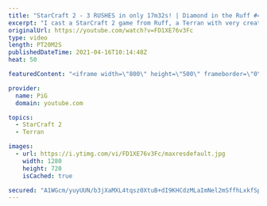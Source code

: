 ```yaml
---
title: "StarCraft 2 - 3 RUSHES in only 17m32s! | Diamond in the Ruff #42"
excerpt: "I cast a StarCraft 2 game from Ruff, a Terran with very creative gameplay. How will he ruff up his opponents of EACH RACE? 🐷 Support PiG: https://www.pigstarcraft.com/support/  Check out all episodes of 💎 Diamond in the Ruff: https://www.youtube.com/playlist?list=PLFUDU8AOevUfdEq20wYq8Sm9z3sc1yn0l"
originalUrl: https://youtube.com/watch?v=FD1XE76v3Fc
type: video
length: PT20M2S
publishedDateTime: 2021-04-16T10:14:48Z
heat: 50

featuredContent: "<iframe width=\"800\" height=\"500\" frameborder=\"0\" src=\"https://www.youtube.com/embed/FD1XE76v3Fc\" allow=\"accelerometer; autoplay; encrypted-media; gyroscope; picture-in-picture\" allowfullscreen></iframe>"

provider:
  name: PiG
  domain: youtube.com

topics:
  - StarCraft 2
  - Terran

images:
  - url: https://i.ytimg.com/vi/FD1XE76v3Fc/maxresdefault.jpg
    width: 1280
    height: 720
    isCached: true

secured: "A1WGcm/yuyUUN/b3jXaMXL4tqsz0XtuB+dI9KHCdzMLaImNel2mSffhLxkfSpXN9JgoPMOw0bLxZCtU9+6MBYch5KV3rFlgu9IwvpVIS8ln5m6an/IFIGWWs1CB2XKgAsZ7nCR426Vz/ihPlZj3TO7ir3gA5sM6/xOGo8OZ6FFuWEpgSadklybU/aihe520q/5uX1XoXUX8MzuxGg7MeUtcd8NcqWBG+4Yy9FbAa6GDX3VVPsi/AuIzZEQV8LulRLcq50Hnc6BmPqDYg+UvHAllRhIkQwnEkd0V/KpapTpHSFt7+DNX5pVjn6KM3WEUIcG/FoYhA9kh6ulvVKGK85PXlHimANSMdM00R0PvMXKNZOklohz6vBlIag9we4vBT7ktE2OzQMgFfczbsvsM8AUfiXIwFhv/Ql62jLuq2MUc=;cCVyOtlIZJBKLyUW5KHQ9Q=="
---
```


